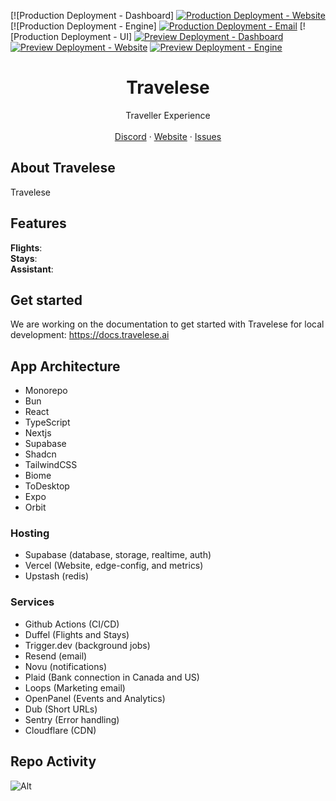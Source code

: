 <!-- ![hero]() -->

[![Production Deployment - Dashboard]
[![Production Deployment - Website](https://github.com/travelese/travelese/actions/workflows/production-website.yml/badge.svg)](https://github.com/travelese/travelese/actions/workflows/production-website.yml)
[![Production Deployment - Engine]
[![Production Deployment - Email](https://github.com/travelese/travelese/actions/workflows/production-email.yml/badge.svg)](https://github.com/travelese/travelese/actions/workflows/production-email.yml)
[![Production Deployment - UI]
[![Preview Deployment - Dashboard](https://github.com/travelese/travelese/actions/workflows/preview-dashboard.yaml/badge.svg)](https://github.com/travelese/travelese/actions/workflows/preview-dashboard.yaml)
[![Preview Deployment - Website](https://github.com/travelese/travelese/actions/workflows/preview-website.yml/badge.svg)](https://github.com/travelese/travelese/actions/workflows/preview-website.yml)
[![Preview Deployment - Engine](https://github.com/travelese/travelese/actions/workflows/preview-engine.yml/badge.svg)](https://github.com/travelese/travelese/actions/workflows/preview-engine.yml)

<p align="center">
	<h1 align="center"><b>Travelese</b></h1>
<p align="center">
    Traveller Experience
    <br />
    <br />
    <a href="https://go.travelese.ai/XTxOfuy">Discord</a>
    ·
    <a href="https://travelese.ai">Website</a>
    ·
    <a href="https://git.new/travelese">Issues</a>
  </p>
</p>

## About Travelese

Travelese

## Features

**Flights**: <br/> **Stays**: <br/> **Assistant**: <br/>

## Get started

We are working on the documentation to get started with Travelese for local
development: https://docs.travelese.ai

## App Architecture

- Monorepo
- Bun
- React
- TypeScript
- Nextjs
- Supabase
- Shadcn
- TailwindCSS
- Biome
- ToDesktop
- Expo
- Orbit

### Hosting

- Supabase (database, storage, realtime, auth)
- Vercel (Website, edge-config, and metrics)
- Upstash (redis)

### Services

- Github Actions (CI/CD)
- Duffel (Flights and Stays)
- Trigger.dev (background jobs)
- Resend (email)
- Novu (notifications)
- Plaid (Bank connection in Canada and US)
- Loops (Marketing email)
- OpenPanel (Events and Analytics)
- Dub (Short URLs)
- Sentry (Error handling)
- Cloudflare (CDN)

## Repo Activity

![Alt](https://repobeats.axiom.co/api/embed/403f11a783943a4029fb5bd61edc38ffb9bf8fd9.svg "Repobeats analytics image")
